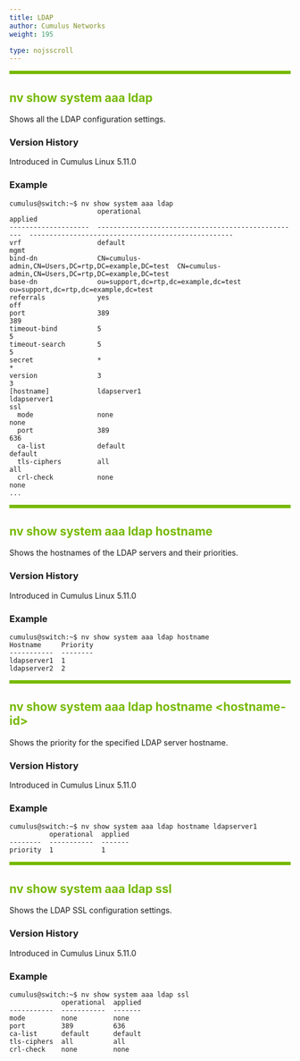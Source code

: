 ```yaml
---
title: LDAP
author: Cumulus Networks
weight: 195

type: nojsscroll
---
```

<style>
h { color: RGB(118,185,0)}
</style>
<HR STYLE="BORDER: DASHED RGB(118,185,0) 0.5PX;BACKGROUND-COLOR: RGB(118,185,0);HEIGHT: 4.0PX;"/>

## <h>nv show system aaa ldap</h>

Shows all the LDAP configuration settings.

### Version History

Introduced in Cumulus Linux 5.11.0

### Example

```
cumulus@switch:~$ nv show system aaa ldap
                      operational                                          applied                                            
--------------------  ---------------------------------------------------  ---------------------------------------------------
vrf                   default                                              mgmt                                               
bind-dn               CN=cumulus-admin,CN=Users,DC=rtp,DC=example,DC=test  CN=cumulus-admin,CN=Users,DC=rtp,DC=example,DC=test
base-dn               ou=support,dc=rtp,dc=example,dc=test                 ou=support,dc=rtp,dc=example,dc=test               
referrals             yes                                                  off                                                
port                  389                                                  389                                                
timeout-bind          5                                                    5                                                  
timeout-search        5                                                    5                                                  
secret                *                                                    *                                                  
version               3                                                    3                                                  
[hostname]            ldapserver1                                          ldapserver1                                        
ssl                                                                                                                           
  mode                none                                                 none                                               
  port                389                                                  636                                                
  ca-list             default                                              default                                            
  tls-ciphers         all                                                  all                                                
  crl-check           none                                                 none 
...                                              
```

<HR STYLE="BORDER: DASHED RGB(118,185,0) 0.5PX;BACKGROUND-COLOR: RGB(118,185,0);HEIGHT: 4.0PX;"/>

## <h>nv show system aaa ldap hostname</h>

Shows the hostnames of the LDAP servers and their priorities.

### Version History

Introduced in Cumulus Linux 5.11.0

### Example

```
cumulus@switch:~$ nv show system aaa ldap hostname
Hostname     Priority
-----------  --------
ldapserver1  1
ldapserver2  2  
```

<HR STYLE="BORDER: DASHED RGB(118,185,0) 0.5PX;BACKGROUND-COLOR: RGB(118,185,0);HEIGHT: 4.0PX;"/>

## <h>nv show system aaa ldap hostname \<hostname-id\></h>

Shows the priority for the specified LDAP server hostname.

### Version History

Introduced in Cumulus Linux 5.11.0

### Example

```
cumulus@switch:~$ nv show system aaa ldap hostname ldapserver1
          operational  applied
--------  -----------  -------
priority  1            1
```

<HR STYLE="BORDER: DASHED RGB(118,185,0) 0.5PX;BACKGROUND-COLOR: RGB(118,185,0);HEIGHT: 4.0PX;"/>

## <h>nv show system aaa ldap ssl</h>

Shows the LDAP SSL configuration settings.

### Version History

Introduced in Cumulus Linux 5.11.0

### Example

```
cumulus@switch:~$ nv show system aaa ldap ssl
             operational  applied
-----------  -----------  -------
mode         none         none   
port         389          636    
ca-list      default      default
tls-ciphers  all          all    
crl-check    none         none
```
